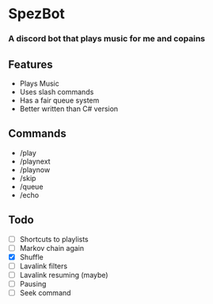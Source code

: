 # SpezBot
### A discord bot that plays music for me and copains

## Features
- Plays Music
- Uses slash commands
- Has a fair queue system
- Better written than C# version

## Commands
- /play
- /playnext
- /playnow
- /skip
- /queue
- /echo

## Todo
- [ ] Shortcuts to playlists
- [ ] Markov chain again
- [x] Shuffle
- [ ] Lavalink filters
- [ ] Lavalink resuming (maybe)
- [ ] Pausing
- [ ] Seek command
